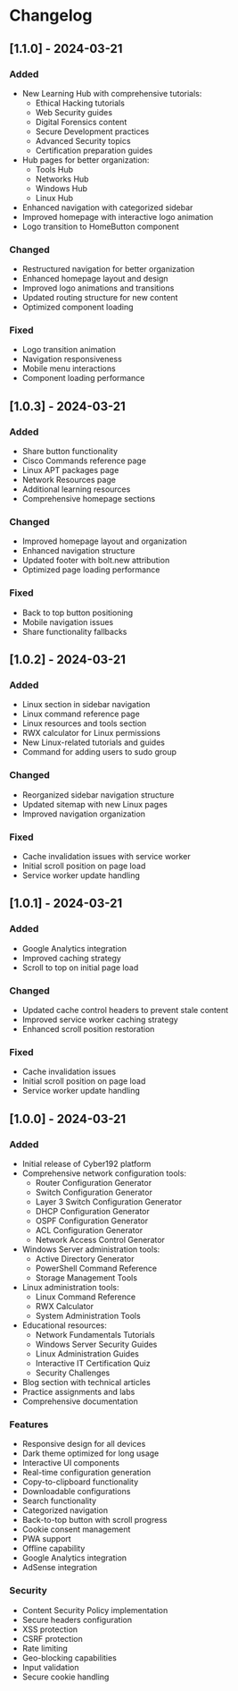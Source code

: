 # Changelog

## [1.1.0] - 2024-03-21

### Added
- New Learning Hub with comprehensive tutorials:
  - Ethical Hacking tutorials
  - Web Security guides
  - Digital Forensics content
  - Secure Development practices
  - Advanced Security topics
  - Certification preparation guides
- Hub pages for better organization:
  - Tools Hub
  - Networks Hub
  - Windows Hub
  - Linux Hub
- Enhanced navigation with categorized sidebar
- Improved homepage with interactive logo animation
- Logo transition to HomeButton component

### Changed
- Restructured navigation for better organization
- Enhanced homepage layout and design
- Improved logo animations and transitions
- Updated routing structure for new content
- Optimized component loading

### Fixed
- Logo transition animation
- Navigation responsiveness
- Mobile menu interactions
- Component loading performance

## [1.0.3] - 2024-03-21

### Added
- Share button functionality
- Cisco Commands reference page
- Linux APT packages page
- Network Resources page
- Additional learning resources
- Comprehensive homepage sections

### Changed
- Improved homepage layout and organization
- Enhanced navigation structure
- Updated footer with bolt.new attribution
- Optimized page loading performance

### Fixed
- Back to top button positioning
- Mobile navigation issues
- Share functionality fallbacks

## [1.0.2] - 2024-03-21

### Added
- Linux section in sidebar navigation
- Linux command reference page
- Linux resources and tools section
- RWX calculator for Linux permissions
- New Linux-related tutorials and guides
- Command for adding users to sudo group

### Changed
- Reorganized sidebar navigation structure
- Updated sitemap with new Linux pages
- Improved navigation organization

### Fixed
- Cache invalidation issues with service worker
- Initial scroll position on page load
- Service worker update handling

## [1.0.1] - 2024-03-21

### Added
- Google Analytics integration
- Improved caching strategy
- Scroll to top on initial page load

### Changed
- Updated cache control headers to prevent stale content
- Improved service worker caching strategy
- Enhanced scroll position restoration

### Fixed
- Cache invalidation issues
- Initial scroll position on page load
- Service worker update handling

## [1.0.0] - 2024-03-21

### Added
- Initial release of Cyber192 platform
- Comprehensive network configuration tools:
  - Router Configuration Generator
  - Switch Configuration Generator
  - Layer 3 Switch Configuration Generator
  - DHCP Configuration Generator
  - OSPF Configuration Generator
  - ACL Configuration Generator
  - Network Access Control Generator
- Windows Server administration tools:
  - Active Directory Generator
  - PowerShell Command Reference
  - Storage Management Tools
- Linux administration tools:
  - Linux Command Reference
  - RWX Calculator
  - System Administration Tools
- Educational resources:
  - Network Fundamentals Tutorials
  - Windows Server Security Guides
  - Linux Administration Guides
  - Interactive IT Certification Quiz
  - Security Challenges
- Blog section with technical articles
- Practice assignments and labs
- Comprehensive documentation

### Features
- Responsive design for all devices
- Dark theme optimized for long usage
- Interactive UI components
- Real-time configuration generation
- Copy-to-clipboard functionality
- Downloadable configurations
- Search functionality
- Categorized navigation
- Back-to-top button with scroll progress
- Cookie consent management
- PWA support
- Offline capability
- Google Analytics integration
- AdSense integration

### Security
- Content Security Policy implementation
- Secure headers configuration
- XSS protection
- CSRF protection
- Rate limiting
- Geo-blocking capabilities
- Input validation
- Secure cookie handling